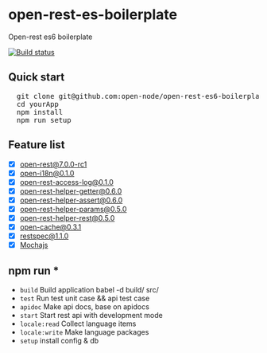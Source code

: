 # open-rest-es-boilerplate
Open-rest es6 boilerplate

[![Build status](https://api.travis-ci.org/open-node/open-rest-es-boilerplate.svg?branch=master)](https://travis-ci.org/open-node/open-rest-es-boilerplate)

## Quick start
<pre>
  git clone git@github.com:open-node/open-rest-es6-boilerplate.git yourApp
  cd yourApp
  npm install
  npm run setup
</pre>

## Feature list
- [x] [open-rest@7.0.0-rc1](https://github.com/open-node/open-rest)
- [x] [open-i18n@0.1.0](https://github.com/open-node/open-i18n)
- [x] [open-rest-access-log@0.1.0](https://github.com/open-node/open-rest-access-log)
- [x] [open-rest-helper-getter@0.6.0](https://github.com/open-node/open-rest-helper-getter)
- [x] [open-rest-helper-assert@0.6.0](https://github.com/open-node/open-rest-helper-assert)
- [x] [open-rest-helper-params@0.5.0](https://github.com/open-node/open-rest-helper-params)
- [x] [open-rest-helper-rest@0.5.0](https://github.com/open-node/open-rest-helper-rest)
- [x] [open-cache@0.3.1](https://github.com/open-node/open-cache)
- [x] [restspec@1.1.0](https://github.com/open-node/restspec)
- [x] [Mochajs](https://mochajs.org/)

## npm run *
  * `build` Build application babel -d build/ src/
  * `test` Run test unit case && api test case
  * `apidoc` Make api docs, base on apidocs
  * `start` Start rest api with development mode
  * `locale:read` Collect language items
  * `locale:write` Make language packages
  * `setup` install config & db


